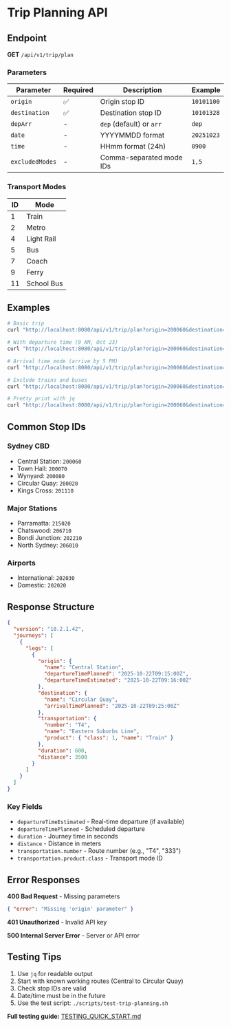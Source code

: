# Trip Planning API

## Endpoint

**GET** `/api/v1/trip/plan`

### Parameters

| Parameter | Required | Description | Example |
|-----------|----------|-------------|---------|
| `origin` | ✅ | Origin stop ID | `10101100` |
| `destination` | ✅ | Destination stop ID | `10101328` |
| `depArr` | - | `dep` (default) or `arr` | `dep` |
| `date` | - | YYYYMMDD format | `20251023` |
| `time` | - | HHmm format (24h) | `0900` |
| `excludedModes` | - | Comma-separated mode IDs | `1,5` |

### Transport Modes

| ID | Mode |
|----|------|
| 1 | Train |
| 2 | Metro |
| 4 | Light Rail |
| 5 | Bus |
| 7 | Coach |
| 9 | Ferry |
| 11 | School Bus |

## Examples

```bash
# Basic trip
curl "http://localhost:8080/api/v1/trip/plan?origin=200060&destination=200020"

# With departure time (9 AM, Oct 23)
curl "http://localhost:8080/api/v1/trip/plan?origin=200060&destination=200020&date=20251023&time=0900"

# Arrival time mode (arrive by 5 PM)
curl "http://localhost:8080/api/v1/trip/plan?origin=200060&destination=200020&depArr=arr&time=1700"

# Exclude trains and buses
curl "http://localhost:8080/api/v1/trip/plan?origin=200060&destination=200020&excludedModes=1,5"

# Pretty print with jq
curl "http://localhost:8080/api/v1/trip/plan?origin=200060&destination=200020" | jq
```

## Common Stop IDs

### Sydney CBD
- Central Station: `200060`
- Town Hall: `200070`
- Wynyard: `200080`
- Circular Quay: `200020`
- Kings Cross: `201110`

### Major Stations
- Parramatta: `215020`
- Chatswood: `206710`
- Bondi Junction: `202210`
- North Sydney: `206010`

### Airports
- International: `202030`
- Domestic: `202020`

## Response Structure

```json
{
  "version": "10.2.1.42",
  "journeys": [
    {
      "legs": [
        {
          "origin": {
            "name": "Central Station",
            "departureTimePlanned": "2025-10-22T09:15:00Z",
            "departureTimeEstimated": "2025-10-22T09:16:00Z"
          },
          "destination": {
            "name": "Circular Quay",
            "arrivalTimePlanned": "2025-10-22T09:25:00Z"
          },
          "transportation": {
            "number": "T4",
            "name": "Eastern Suburbs Line",
            "product": { "class": 1, "name": "Train" }
          },
          "duration": 600,
          "distance": 3500
        }
      ]
    }
  ]
}
```

### Key Fields

- `departureTimeEstimated` - Real-time departure (if available)
- `departureTimePlanned` - Scheduled departure
- `duration` - Journey time in seconds
- `distance` - Distance in meters
- `transportation.number` - Route number (e.g., "T4", "333")
- `transportation.product.class` - Transport mode ID

## Error Responses

**400 Bad Request** - Missing parameters
```json
{ "error": "Missing 'origin' parameter" }
```

**401 Unauthorized** - Invalid API key

**500 Internal Server Error** - Server or API error

## Testing Tips

1. Use `jq` for readable output
2. Start with known working routes (Central to Circular Quay)
3. Check stop IDs are valid
4. Date/time must be in the future
5. Use the test script: `./scripts/test-trip-planning.sh`

**Full testing guide:** [TESTING_QUICK_START.md](TESTING_QUICK_START.md)
